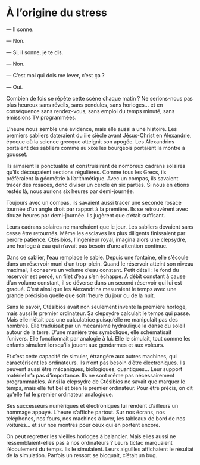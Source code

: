 # À l’origine du stress

— Il sonne.

— Non.

— Si, il sonne, je te dis.<span id="more-12874"></span>

— Non.

— C’est moi qui dois me lever, c’est ça ?

— Oui.

Combien de fois se répète cette scène chaque matin ? Ne serions-nous pas plus heureux sans réveils, sans pendules, sans horloges… et en conséquence sans rendez-vous, sans emploi du temps minuté, sans émissions TV programmées.

L’heure nous semble une évidence, mais elle aussi a une histoire. Les premiers sabliers dateraient du iiie siècle avant Jésus-Christ en Alexandrie, époque où la science grecque atteignit son apogée. Les Alexandrins portaient des sabliers comme au xixe les bourgeois portaient la montre à gousset.

Ils aimaient la ponctualité et construisirent de nombreux cadrans solaires qu’ils découpaient sections régulières. Comme tous les Grecs, ils préféraient la géométrie à l’arithmétique. Avec un compas, ils savaient tracer des rosaces, donc diviser un cercle en six parties. Si nous en étions restés là, nous aurions six heures par demi-journée.

Toujours avec un compas, ils savaient aussi tracer une seconde rosace tournée d’un angle droit par rapport à la première. Ils se retrouvèrent avec douze heures par demi-journée. Ils jugèrent que c’était suffisant.

Leurs cadrans solaires ne marchaient que le jour. Les sabliers devaient sans cesse être retournés. Même les esclaves les plus diligents finissaient par perdre patience. Ctésibios, l’ingénieur royal, imagina alors une clepsydre, une horloge à eau qui n’avait pas besoin d’une attention continue.

Dans ce sablier, l’eau remplace le sable. Depuis une fontaine, elle s’écoule dans un réservoir muni d’un trop-plein. Quand le réservoir atteint son niveau maximal, il conserve un volume d’eau constant. Petit détail : le fond du réservoir est percé, un filet d’eau s’en échappe. À débit constant à cause d’un volume constant, il se déverse dans un second réservoir qui lui est gradué. C’est ainsi que les Alexandrins mesuraient le temps avec une grande précision quelle que soit l’heure du jour ou de la nuit.

Sans le savoir, Ctésibios avait non seulement inventé la première horloge, mais aussi le premier ordinateur. Sa clepsydre calculait le temps qui passe. Mais elle n’était pas une calculatrice puisqu’elle ne manipulait pas des nombres. Elle traduisait par un mécanisme hydraulique la danse du soleil autour de la terre. D’une manière très symbolique, elle schématisait l’univers. Elle fonctionnait par analogie à lui. Elle le simulait, tout comme les enfants simulent lorsqu’ils jouent aux gendarmes et aux voleurs.

Et c’est cette capacité de simuler, étrangère aux autres machines, qui caractérisent les ordinateurs. Ils n’ont pas besoin d’être électroniques. Ils peuvent aussi être mécaniques, biologiques, quantiques… Leur support matériel n’a pas d’importance. Ils ne sont même pas nécessairement programmables. Ainsi la clepsydre de Ctésibios ne savait que marquer le temps, mais elle fut bel et bien le premier ordinateur. Pour être précis, on dit qu’elle fut le premier ordinateur analogique.

Ses successeurs numériques et électroniques lui rendent d’ailleurs un hommage appuyé. L’heure s’affiche partout. Sur nos écrans, nos téléphones, nos fours, nos machines à laver, les tableaux de bord de nos voitures… et sur nos montres pour ceux qui en portent encore.

On peut regretter les vieilles horloges à balancier. Mais elles aussi ne ressemblaient-elles pas à nos ordinateurs ? Leurs tictac marquaient l’écoulement du temps. Ils le simulaient. Leurs aiguilles affichaient le résultat de la simulation. Parfois un ressort se bloquait, c’était un bug.
